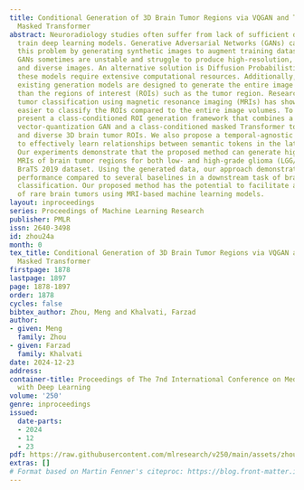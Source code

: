 ```yaml
---
title: Conditional Generation of 3D Brain Tumor Regions via VQGAN and Temporal-Agnostic
  Masked Transformer
abstract: Neuroradiology studies often suffer from lack of sufficient data to properly
  train deep learning models. Generative Adversarial Networks (GANs) can mitigate
  this problem by generating synthetic images to augment training datasets. However,
  GANs sometimes are unstable and struggle to produce high-resolution, realistic,
  and diverse images. An alternative solution is Diffusion Probabilistic Models, but
  these models require extensive computational resources. Additionally, most of the
  existing generation models are designed to generate the entire image volumes, rather
  than the regions of interest (ROIs) such as the tumor region. Research on brain
  tumor classification using magnetic resonance imaging (MRIs) has shown that it is
  easier to classify the ROIs compared to the entire image volumes. To this end, we
  present a class-conditioned ROI generation framework that combines a conditional
  vector-quantization GAN and a class-conditioned masked Transformer to generate high-resolution
  and diverse 3D brain tumor ROIs. We also propose a temporal-agnostic masking strategy
  to effectively learn relationships between semantic tokens in the latent space.
  Our experiments demonstrate that the proposed method can generate high-quality 3D
  MRIs of brain tumor regions for both low- and high-grade glioma (LGG/HGG) in the
  BraTS 2019 dataset. Using the generated data, our approach demonstrates superior
  performance compared to several baselines in a downstream task of brain tumor type
  classification. Our proposed method has the potential to facilitate accurate diagnosis
  of rare brain tumors using MRI-based machine learning models.
layout: inproceedings
series: Proceedings of Machine Learning Research
publisher: PMLR
issn: 2640-3498
id: zhou24a
month: 0
tex_title: Conditional Generation of 3D Brain Tumor Regions via VQGAN and Temporal-Agnostic
  Masked Transformer
firstpage: 1878
lastpage: 1897
page: 1878-1897
order: 1878
cycles: false
bibtex_author: Zhou, Meng and Khalvati, Farzad
author:
- given: Meng
  family: Zhou
- given: Farzad
  family: Khalvati
date: 2024-12-23
address:
container-title: Proceedings of The 7nd International Conference on Medical Imaging
  with Deep Learning
volume: '250'
genre: inproceedings
issued:
  date-parts:
  - 2024
  - 12
  - 23
pdf: https://raw.githubusercontent.com/mlresearch/v250/main/assets/zhou24a/zhou24a.pdf
extras: []
# Format based on Martin Fenner's citeproc: https://blog.front-matter.io/posts/citeproc-yaml-for-bibliographies/
---
```

